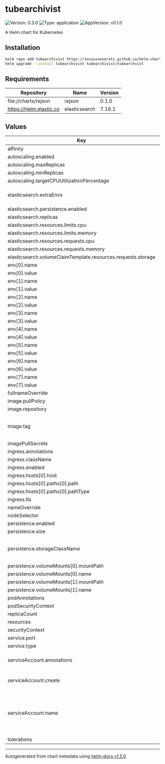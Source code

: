 # tubearchivist

![Version: 0.3.0](https://img.shields.io/badge/Version-0.3.0-informational?style=flat-square) ![Type: application](https://img.shields.io/badge/Type-application-informational?style=flat-square) ![AppVersion: v0.1.0](https://img.shields.io/badge/AppVersion-v0.1.0-informational?style=flat-square)

A Helm chart for Kubernetes

## Installation
```bash
helm repo add tubearchivist https://insuusvenerati.github.io/helm-charts/
helm upgrade --install tubearchivist tubearchivist/tubearchvist
```

## Requirements

| Repository | Name | Version |
|------------|------|---------|
| file://charts/rejson | rejson | 0.1.0 |
| https://Helm.elastic.co | elasticsearch | 7.16.1 |

## Values

| Key | Type | Default | Description |
|-----|------|---------|-------------|
| affinity | object | `{}` |  |
| autoscaling.enabled | bool | `false` |  |
| autoscaling.maxReplicas | int | `100` |  |
| autoscaling.minReplicas | int | `1` |  |
| autoscaling.targetCPUUtilizationPercentage | int | `80` |  |
| elasticsearch.extraEnvs | list | `[{"name":"ES_JAVA_OPTS","value":"-Xms512m -Xmx512m"},{"name":"ELASTIC_PASSWORD","value":""}]` | Elasticsearch environment variables |
| elasticsearch.persistence.enabled | bool | `true` |  |
| elasticsearch.replicas | int | `1` |  |
| elasticsearch.resources.limits.cpu | string | `"500m"` |  |
| elasticsearch.resources.limits.memory | string | `"1Gi"` |  |
| elasticsearch.resources.requests.cpu | string | `"250m"` |  |
| elasticsearch.resources.requests.memory | string | `"512Mi"` |  |
| elasticsearch.volumeClaimTemplate.resources.requests.storage | string | `"5Gi"` |  |
| env[0].name | string | `"ES_URL"` |  |
| env[0].value | string | `"http://elasticsearch-master:9200"` |  |
| env[1].name | string | `"REDIS_HOST"` |  |
| env[1].value | string | `"tube-archivist-rejson"` |  |
| env[2].name | string | `"HOST_GID"` |  |
| env[2].value | string | `"1000"` |  |
| env[3].name | string | `"HOST_UID"` |  |
| env[3].value | string | `"1000"` |  |
| env[4].name | string | `"TA_USERNAME"` |  |
| env[4].value | string | `""` |  |
| env[5].name | string | `"TA_PASSWORD"` |  |
| env[5].value | string | `""` |  |
| env[6].name | string | `"ELASTIC_PASSWORD"` |  |
| env[6].value | string | `""` |  |
| env[7].name | string | `"TZ"` |  |
| env[7].value | string | `"America/Chicago"` |  |
| fullnameOverride | string | `""` |  |
| image.pullPolicy | string | `"IfNotPresent"` |  |
| image.repository | string | `"bbilly1/tubearchivist"` |  |
| image.tag | string | `""` | Overrides the image tag whose default is the chart appVersion. |
| imagePullSecrets | list | `[]` |  |
| ingress.annotations | string | `nil` |  |
| ingress.className | string | `""` |  |
| ingress.enabled | bool | `false` |  |
| ingress.hosts[0].host | string | `"chart.domain"` |  |
| ingress.hosts[0].paths[0].path | string | `"/"` |  |
| ingress.hosts[0].paths[0].pathType | string | `"ImplementationSpecific"` |  |
| ingress.tls | list | `[]` |  |
| nameOverride | string | `""` |  |
| nodeSelector | object | `{}` |  |
| persistence.enabled | bool | `true` |  |
| persistence.size | string | `"5Gi"` |  |
| persistence.storageClassName | string | `"local-path"` | Use your storageClassName. e.g. local-path for k3s |
| persistence.volumeMounts[0].mountPath | string | `"/youtube"` |  |
| persistence.volumeMounts[0].name | string | `"youtube"` |  |
| persistence.volumeMounts[1].mountPath | string | `"/cache"` |  |
| persistence.volumeMounts[1].name | string | `"cache"` |  |
| podAnnotations | object | `{}` |  |
| podSecurityContext | object | `{}` |  |
| replicaCount | int | `1` |  |
| resources | object | `{}` |  |
| securityContext | object | `{}` |  |
| service.port | int | `80` |  |
| service.type | string | `"ClusterIP"` |  |
| serviceAccount.annotations | object | `{}` | Annotations to add to the service account |
| serviceAccount.create | bool | `true` | Specifies whether a service account should be created |
| serviceAccount.name | string | `""` | The name of the service account to use. If not set and create is true, a name is generated using the fullname template |
| tolerations | list | `[]` |  |

----------------------------------------------
Autogenerated from chart metadata using [helm-docs v1.5.0](https://github.com/norwoodj/helm-docs/releases/v1.5.0)
